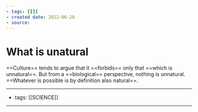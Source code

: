 ```yaml
---
- tags: [[]]
- created date: 2022-06-20
- source: 
---
```


# What is unatural

==Culture== tends to argue that it ==forbids== only that ==which is unnatural==. But from a ==biological== perspective, nothing is unnatural. ==Whatever is possible is by definition also natural==.

---
- tags: [[SCIENCE]] 
---